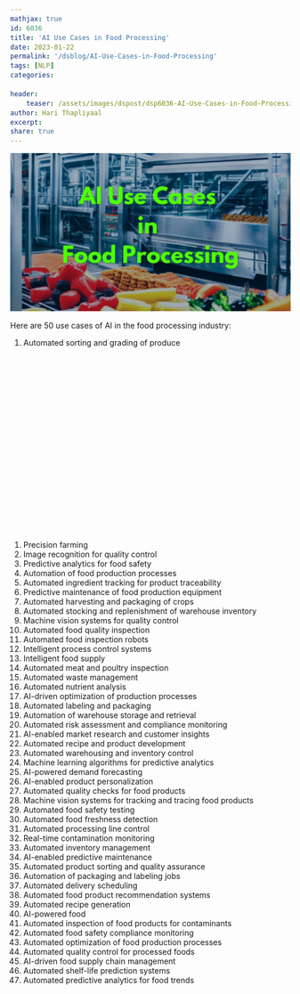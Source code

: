 ```yaml
---
mathjax: true
id: 6036
title: 'AI Use Cases in Food Processing'
date: 2023-01-22
permalink: '/dsblog/AI-Use-Cases-in-Food-Processing'
tags: [NLP] 
categories: 

header:
    teaser: /assets/images/dspost/dsp6036-AI-Use-Cases-in-Food-Processing.jpg
author: Hari Thapliyaal 
excerpt:
share: true 
---
```


![Partial Dependence Plots](/assets/images/dspost/dsp6036-AI-Use-Cases-in-Food-Processing.jpg)



Here are 50 use cases of AI in the food processing industry:

1. Automated sorting and grading of produce
<iframe width="420" height="315" src="hhttps://www.youtube.com/watch?v=rUK9G4dqpc8" frameborder="0" allowfullscreen>Potato Processing</iframe>

1. Precision farming
1. Image recognition for quality control
1. Predictive analytics for food safety
1. Automation of food production processes
1. Automated ingredient tracking for product traceability
1. Predictive maintenance of food production equipment
1. Automated harvesting and packaging of crops
1. Automated stocking and replenishment of warehouse inventory
1. Machine vision systems for quality control
1. Automated food quality inspection
1. Automated food inspection robots
1. Intelligent process control systems
1. Intelligent food supply
1. Automated meat and poultry inspection
1. Automated waste management
1. Automated nutrient analysis
1. AI-driven optimization of production processes
1. Automated labeling and packaging
1. Automation of warehouse storage and retrieval
1. Automated risk assessment and compliance monitoring
1. AI-enabled market research and customer insights
1. Automated recipe and product development
1. Automated warehousing and inventory control
1. Machine learning algorithms for predictive analytics
1. AI-powered demand forecasting
1. AI-enabled product personalization
1. Automated quality checks for food products
1. Machine vision systems for tracking and tracing food products
1. Automated food safety testing
1. Automated food freshness detection
1. Automated processing line control
1. Real-time contamination monitoring
1. Automated inventory management
1. AI-enabled predictive maintenance
1. Automated product sorting and quality assurance
1. Automation of packaging and labeling jobs
1. Automated delivery scheduling
1. Automated food product recommendation systems
1. Automated recipe generation
1. AI-powered food
1. Automated inspection of food products for contaminants
1. Automated food safety compliance monitoring
1. Automated optimization of food production processes
1. Automated quality control for processed foods
1. AI-driven food supply chain management
1. Automated shelf-life prediction systems
1. Automated predictive analytics for food trends


